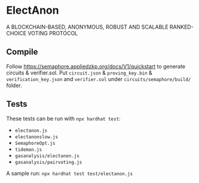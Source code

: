 # ElectAnon

A BLOCKCHAIN-BASED, ANONYMOUS, ROBUST AND SCALABLE RANKED-CHOICE VOTING PROTOCOL

## Compile

Follow https://semaphore.appliedzkp.org/docs/V1/quickstart to generate circuits & verifier.sol. Put `circuit.json` & `proving_key.bin` & `verification_key.json` and `verifier.sol` under `circuits/semaphore/build/` folder.

## Tests

These tests can be run with `npx hardhat test`:

- `electanon.js`
- `electanonslow.js`
- `SemaphoreOpt.js`
- `tideman.js`
- `gasanalysis/electanon.js`
- `gasanalysis/pairvoting.js`

A sample run: `npx hardhat test test/electanon.js`
